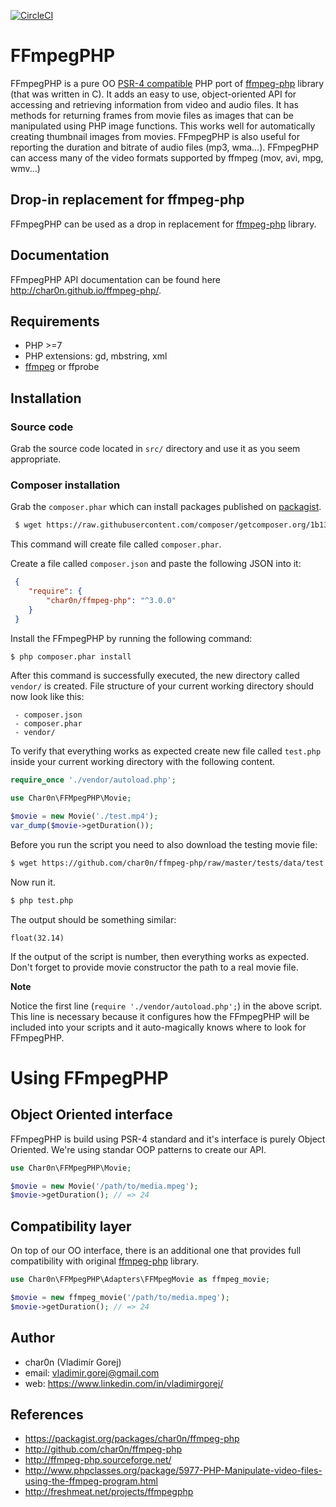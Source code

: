 [![CircleCI](https://circleci.com/gh/char0n/ffmpeg-php.svg?style=svg)](https://circleci.com/gh/char0n/ffmpeg-php)

# FFmpegPHP

FFmpegPHP is a pure OO [PSR-4 compatible](https://www.php-fig.org/psr/psr-4/) PHP port of [ffmpeg-php](http://ffmpeg-php.sourceforge.net/) library (that was written in C). It adds an easy to use,
object-oriented API for accessing and retrieving information from video and audio files.
It has methods for returning frames from movie files as images that can be manipulated
using PHP image functions. This works well for automatically creating thumbnail images from movies.
FFmpegPHP is also useful for reporting the duration and bitrate of audio files (mp3, wma...).
FFmpegPHP can access many of the video formats supported by ffmpeg (mov, avi, mpg, wmv...) 

## Drop-in replacement for ffmpeg-php

FFmpegPHP can be used as a drop in replacement for [ffmpeg-php](http://ffmpeg-php.sourceforge.net/) library.


## Documentation

FFmpegPHP API documentation can be found here http://char0n.github.io/ffmpeg-php/.

## Requirements

- PHP >=7
- PHP extensions: gd, mbstring, xml
- [ffmpeg](https://www.ffmpeg.org/) or ffprobe



## Installation

### Source code
 
Grab the source code located in `src/` directory and use it as you seem appropriate.
 
 
### Composer installation

Grab the `composer.phar` which can install packages published on [packagist](https://packagist.org/). 

```bash
 $ wget https://raw.githubusercontent.com/composer/getcomposer.org/1b137f8bf6db3e79a38a5bc45324414a6b1f9df2/web/installer -O - -q | php
```

This command will create file called `composer.phar`.

Create a file called `composer.json` and paste the following JSON into it:

```json
 {
    "require": {
        "char0n/ffmpeg-php": "^3.0.0"
    }
 }
```

Install the FFmpegPHP by running the following command:

```bash
$ php composer.phar install
```

After this command is successfully executed, the new directory called `vendor/` is created.
File structure of your current working directory should now look like this:

```
 - composer.json
 - composer.phar
 - vendor/
```

To verify that everything works as expected create new file called `test.php` inside your current working 
directory with the following content.

```php
require_once './vendor/autoload.php';

use Char0n\FFMpegPHP\Movie;

$movie = new Movie('./test.mp4');
var_dump($movie->getDuration()); 
```

Before you run the script you need to also download the testing movie file:

```bash
$ wget https://github.com/char0n/ffmpeg-php/raw/master/tests/data/test.mp4
```

Now run it.

```bash
$ php test.php
```

The output should be something similar:
```
float(32.14)
```

If the output of the script is number, then everything works as expected. Don't forget to provide
movie constructor the path to a real movie file.

**Note**

Notice the first line (`require './vendor/autoload.php';`) in the above script. This line is 
necessary because it configures how the FFmpegPHP will be included into your scripts and it 
auto-magically knows where to look for FFmpegPHP.


# Using FFmpegPHP

## Object Oriented interface

FFmpegPHP is build using PSR-4 standard and it's interface is purely Object Oriented. We're using standar
OOP patterns to create our API.

```php
use Char0n\FFMpegPHP\Movie;

$movie = new Movie('/path/to/media.mpeg');
$movie->getDuration(); // => 24
```  


## Compatibility layer

On top of our OO interface, there is an additional one that provides full compatibility with original [ffmpeg-php](http://ffmpeg-php.sourceforge.net/) library.

```php
use Char0n\FFMpegPHP\Adapters\FFMpegMovie as ffmpeg_movie;

$movie = new ffmpeg_movie('/path/to/media.mpeg');
$movie->getDuration(); // => 24
```

## Author

- char0n (Vladimír Gorej)
- email: vladimir.gorej@gmail.com
- web: https://www.linkedin.com/in/vladimirgorej/


## References

- https://packagist.org/packages/char0n/ffmpeg-php
- http://github.com/char0n/ffmpeg-php
- http://ffmpeg-php.sourceforge.net/
- http://www.phpclasses.org/package/5977-PHP-Manipulate-video-files-using-the-ffmpeg-program.html
- http://freshmeat.net/projects/ffmpegphp
